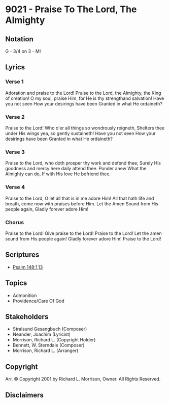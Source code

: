 # 9021 - Praise To The Lord, The Almighty

## Notation

G - 3/4 on 3 - MI

## Lyrics

### Verse 1

Adoration and praise to the Lord! Praise to the Lord, the Almighty, the King of creation! O my soul, praise Him, for He is thy strengthand salvation! Have you not seen How your desirings have been Granted in what He ordaineth?

### Verse 2

Praise to the Lord! Who o'er all things so wondrously reigneth, Shelters thee under His wings yea, so gently sustaineth! Have you not seen How your desirings have been Granted in what He ordaineth?

### Verse 3

Praise to the Lord, who doth prosper thy work and defend thee; Surely His goodness and mercy here daily attend thee. Ponder anew What the Almighty can do, If with His love He befriend thee.

### Verse 4

Praise to the Lord, O let all that is in me adore Him! All that hath life and breath, come now with praises before Him. Let the Amen Sound from His people again, Gladly forever adore Him!

### Chorus

Praise to the Lord! Give praise to the Lord! Praise to the Lord! Let the amen sound from His people again! Gladly forever adore Him! Praise to the Lord!


## Scriptures

- [Psalm 148:1,13](https://www.biblegateway.com/passage/?search=Psalm%20148%3A1%2C13)

## Topics

- Admonition
- Providence/Care Of God

## Stakeholders

- Stralsund Gesangbuch (Composer)
- Neander, Joachim (Lyricist)
- Morrison, Richard L. (Copyright Holder)
- Bennett, W. Sterndale (Composer)
- Morrison, Richard L. (Arranger)

## Copyright

Arr. © Copyright 2001 by Richard L. Morrison, Owner. All Rights Reserved.


## Disclaimers


